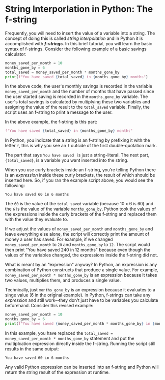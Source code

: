 # String Interporlation in Python: The f-string

Frequently, you will need to insert the value of a variable into a string. The concept of doing this is called *string interpolation* and in Python it is accomplished with ***f-strings***. In this brief tutorial, you will learn the basic syntax of f-strings. Consider the following example of a basic savings calculator:

```py
money_saved_per_month = 10
months_gone_by = 6
total_saved = money_saved_per_month * months_gone_by
print(f"You have saved {total_saved} in {months_gone_by} months")
```

In the above code, the user's monthly savings is recorded in the variable `money_saved_per_month` and the number of months that have passed since the user started saving is recorded in the `months_gone_by` variable. The user's total savings is calculated by multiplying these two variables and assigning the value of the result to the `total_saved` variable. Finally, the script uses an f-string to print a message to the user.

In the above example, the f-string is this part:

```py
f"You have saved {total_saved} in {months_gone_by} months"
```

In Python, you indicate that a string is an f-string by prefixing it with the letter `f`, this is why you see an `f` outside of the first double-quotation mark.

The part that says `You have saved ` is just a string-literal. The next part, `{total_saved}`, is a variable you want inserted into the string.

When you use curly brackets inside an f-string, you're telling Python there is an *expression* inside these curly brackets, the result of which should be inserted here. So, if you ran the example script above, you would see the following:

```
You have saved 60 in 6 months
```

The `60` is the value of the `total_saved` variable (because 10 x 6 is 60) and the `6` is the value of the variable `months_gone_by`. Python took the values of the expressions inside the curly brackets of the f-string and replaced them with the value they evaluate to.

If we adjust the values of `money_saved_per_month` and `months_gone_by` and leave everything else alone, the script will correctly print the amount of money a user has saved. For example, if we changed `money_saved_per_month` to `20` and `months_gone_by` to `12`. The script would then print "You have saved 240 in 12 months" because even though the values of the variables changed, the expressions inside the f-string did not.

What is meant by an "expression" anyway? In Python, an expression is any combination of Python constructs that produce a single value. For example, `money_saved_per_month * months_gone_by` is an expression because it takes two values, multiplies them, and produces a single value.

Technically, just `months_gone_by` is an expression because it evaluates to a singe value (6 in the original example). In Python, f-strings can take any *expression* and still work--they don't just have to be variables you calculate beforehand. Consider this revised example:

```py
money_saved_per_month = 10
months_gone_by = 6
print(f"You have saved {money_saved_per_month * months_gone_by} in {months_gone_by} months")
```

In this example, you have replaced the `total_saved = money_saved_per_month * months_gone_by` statement and put the multiplcation expression directly inside the f-string. Running the script still results in the same output:

```
You have saved 60 in 6 months
```

Any valid Python expression can be inserted into an f-string and Python will return the string result of the expression at runtime.
